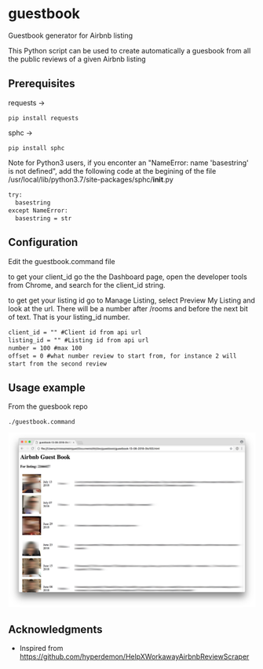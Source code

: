 # guestbook
Guestbook generator for Airbnb listing

This Python script can be used to create automatically a guesbook from all the public reviews of a given Airbnb listing


## Prerequisites


requests -> 
```
pip install requests
```
sphc -> 
```
pip install sphc 
```
Note for Python3 users, if you enconter an "NameError: name 'basestring' is not defined", add the following code at the begining of the file /usr/local/lib/python3.7/site-packages/sphc/__init__.py

```
try:
  basestring
except NameError:
  basestring = str
```


## Configuration

Edit the guestbook.command file

to get your client_id go the the Dashboard page, open the developer tools from Chrome, and search for the client_id string.

to get get your listing id go to Manage Listing, select Preview My Listing and look at the url. There will be a number after /rooms and before the next bit of text. That is your listing_id number.

```
client_id = "" #Client id from api url
listing_id = "" #Listing id from api url
number = 100 #max 100
offset = 0 #what number review to start from, for instance 2 will start from the second review
```

## Usage example

From the guesbook repo
```
./guestbook.command
```

![Sample Guesbook](https://github.com/cbriguet/guestbook/blob/master/guestbook_sample.png)

## Acknowledgments

* Inspired from https://github.com/hyperdemon/HelpXWorkawayAirbnbReviewScraper

